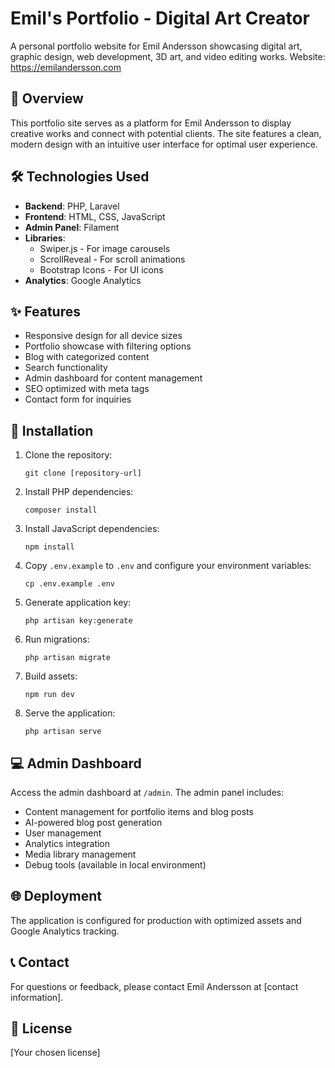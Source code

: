 # Emil's Portfolio - Digital Art Creator

A personal portfolio website for Emil Andersson showcasing digital art, graphic design, web development, 3D art, and video editing works. Website: https://emilandersson.com

## 🚀 Overview

This portfolio site serves as a platform for Emil Andersson to display creative works and connect with potential clients. The site features a clean, modern design with an intuitive user interface for optimal user experience.

## 🛠️ Technologies Used

- **Backend**: PHP, Laravel
- **Frontend**: HTML, CSS, JavaScript
- **Admin Panel**: Filament
- **Libraries**:
  - Swiper.js - For image carousels
  - ScrollReveal - For scroll animations
  - Bootstrap Icons - For UI icons
- **Analytics**: Google Analytics

## ✨ Features

- Responsive design for all device sizes
- Portfolio showcase with filtering options
- Blog with categorized content
- Search functionality
- Admin dashboard for content management
- SEO optimized with meta tags
- Contact form for inquiries

## 🔧 Installation

1. Clone the repository:
   ```
   git clone [repository-url]
   ```

2. Install PHP dependencies:
   ```
   composer install
   ```

3. Install JavaScript dependencies:
   ```
   npm install
   ```

4. Copy `.env.example` to `.env` and configure your environment variables:
   ```
   cp .env.example .env
   ```

5. Generate application key:
   ```
   php artisan key:generate
   ```

6. Run migrations:
   ```
   php artisan migrate
   ```

7. Build assets:
   ```
   npm run dev
   ```

8. Serve the application:
   ```
   php artisan serve
   ```

## 💻 Admin Dashboard

Access the admin dashboard at `/admin`. The admin panel includes:

- Content management for portfolio items and blog posts
- AI-powered blog post generation
- User management
- Analytics integration
- Media library management
- Debug tools (available in local environment)

## 🌐 Deployment

The application is configured for production with optimized assets and Google Analytics tracking.

## 📞 Contact

For questions or feedback, please contact Emil Andersson at [contact information].

## 📄 License

[Your chosen license]
